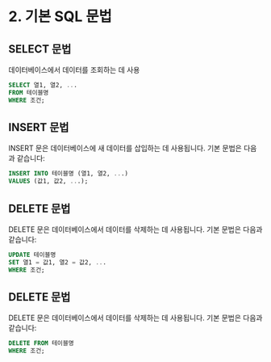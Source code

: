 # 2. 기본 SQL 문법

## SELECT 문법
데이터베이스에서 데이터를 조회하는 데 사용
```sql
SELECT 열1, 열2, ...
FROM 테이블명
WHERE 조건;
```

## INSERT 문법
INSERT 문은 데이터베이스에 새 데이터를 삽입하는 데 사용됩니다. 기본 문법은 다음과 같습니다:

```sql
INSERT INTO 테이블명 (열1, 열2, ...)
VALUES (값1, 값2, ...);
```

## DELETE 문법
DELETE 문은 데이터베이스에서 데이터를 삭제하는 데 사용됩니다. 기본 문법은 다음과 같습니다:

```sql
UPDATE 테이블명
SET 열1 = 값1, 열2 = 값2, ...
WHERE 조건;
```


## DELETE 문법
DELETE 문은 데이터베이스에서 데이터를 삭제하는 데 사용됩니다. 기본 문법은 다음과 같습니다:
```sql
DELETE FROM 테이블명
WHERE 조건;
```
